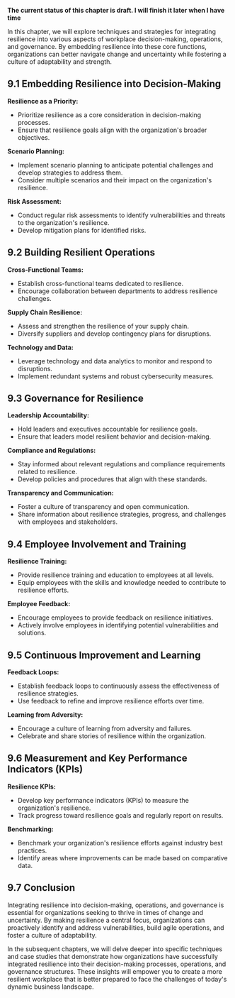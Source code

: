 **The current status of this chapter is draft. I will finish it later when I have time**

In this chapter, we will explore techniques and strategies for integrating resilience into various aspects of workplace decision-making, operations, and governance. By embedding resilience into these core functions, organizations can better navigate change and uncertainty while fostering a culture of adaptability and strength.

**9.1 Embedding Resilience into Decision-Making**
-------------------------------------------------

**Resilience as a Priority:**

* Prioritize resilience as a core consideration in decision-making processes.
* Ensure that resilience goals align with the organization's broader objectives.

**Scenario Planning:**

* Implement scenario planning to anticipate potential challenges and develop strategies to address them.
* Consider multiple scenarios and their impact on the organization's resilience.

**Risk Assessment:**

* Conduct regular risk assessments to identify vulnerabilities and threats to the organization's resilience.
* Develop mitigation plans for identified risks.

**9.2 Building Resilient Operations**
-------------------------------------

**Cross-Functional Teams:**

* Establish cross-functional teams dedicated to resilience.
* Encourage collaboration between departments to address resilience challenges.

**Supply Chain Resilience:**

* Assess and strengthen the resilience of your supply chain.
* Diversify suppliers and develop contingency plans for disruptions.

**Technology and Data:**

* Leverage technology and data analytics to monitor and respond to disruptions.
* Implement redundant systems and robust cybersecurity measures.

**9.3 Governance for Resilience**
---------------------------------

**Leadership Accountability:**

* Hold leaders and executives accountable for resilience goals.
* Ensure that leaders model resilient behavior and decision-making.

**Compliance and Regulations:**

* Stay informed about relevant regulations and compliance requirements related to resilience.
* Develop policies and procedures that align with these standards.

**Transparency and Communication:**

* Foster a culture of transparency and open communication.
* Share information about resilience strategies, progress, and challenges with employees and stakeholders.

**9.4 Employee Involvement and Training**
-----------------------------------------

**Resilience Training:**

* Provide resilience training and education to employees at all levels.
* Equip employees with the skills and knowledge needed to contribute to resilience efforts.

**Employee Feedback:**

* Encourage employees to provide feedback on resilience initiatives.
* Actively involve employees in identifying potential vulnerabilities and solutions.

**9.5 Continuous Improvement and Learning**
-------------------------------------------

**Feedback Loops:**

* Establish feedback loops to continuously assess the effectiveness of resilience strategies.
* Use feedback to refine and improve resilience efforts over time.

**Learning from Adversity:**

* Encourage a culture of learning from adversity and failures.
* Celebrate and share stories of resilience within the organization.

**9.6 Measurement and Key Performance Indicators (KPIs)**
---------------------------------------------------------

**Resilience KPIs:**

* Develop key performance indicators (KPIs) to measure the organization's resilience.
* Track progress toward resilience goals and regularly report on results.

**Benchmarking:**

* Benchmark your organization's resilience efforts against industry best practices.
* Identify areas where improvements can be made based on comparative data.

**9.7 Conclusion**
------------------

Integrating resilience into decision-making, operations, and governance is essential for organizations seeking to thrive in times of change and uncertainty. By making resilience a central focus, organizations can proactively identify and address vulnerabilities, build agile operations, and foster a culture of adaptability.

In the subsequent chapters, we will delve deeper into specific techniques and case studies that demonstrate how organizations have successfully integrated resilience into their decision-making processes, operations, and governance structures. These insights will empower you to create a more resilient workplace that is better prepared to face the challenges of today's dynamic business landscape.
